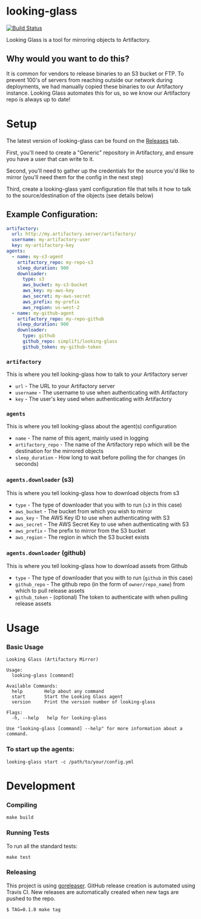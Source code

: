 # looking-glass

[![Build Status](https://travis-ci.com/simplifi/looking-glass.svg?branch=master)](https://travis-ci.com/simplifi/looking-glass)

Looking Glass is a tool for mirroring objects to Artifactory.

## Why would you want to do this?

It is common for vendors to release binaries to an S3 bucket or FTP.  To prevent 100's of servers from reaching outside our network during deployments, we had manually copied these binaries to our Artifactory instance.  Looking Glass automates this for us, so we know our Artifactory repo is always up to date! 


# Setup

The latest version of looking-glass can be found on the [Releases](https://github.com/simplifi/looking-glass/releases) tab.

First, you'll need to create a "Generic" repository in Artifactory, and ensure you have a user that can write to it.

Second, you'll need to gather up the credentials for the source you'd like to mirror (you'll need them for the config in the next step)

Third, create a looking-glass yaml configuration file that tells it how to talk to the source/destination of the objects (see details below)

## Example Configuration:
```yaml
artifactory:
  url: http://my.artifactory.server/artifactory/
  username: my-artifactory-user
  key: my-artifactory-key
agents:
  - name: my-s3-agent
    artifactory_repo: my-repo-s3
    sleep_duration: 900
    downloader:
      type: s3
      aws_bucket: my-s3-bucket
      aws_key: my-aws-key
      aws_secret: my-aws-secret
      aws_prefix: my-prefix
      aws_region: us-west-2
  - name: my-github-agent
    artifactory_repo: my-repo-github
    sleep_duration: 900
    downloader:
      type: github
      github_repo: simplifi/looking-glass
      github_token: my-github-token
```

### `artifactory`
This is where you tell looking-glass how to talk to your Artifactory server
- `url` - The URL to your Artifactory server
- `username` - The username to use when authenticating with Artifactory
- `key` - The user's key used when authenticating with Artifactory

### `agents`
This is where you tell looking-glass about the agent(s) configuration
- `name` - The name of this agent, mainly used in logging
- `artifactory_repo` - The name of the Artifactory repo which will be the destination for the mirrored objects
- `sleep_duration` - How long to wait before polling the for changes (in seconds)

### `agents.downloader` (s3)
This is where you tell looking-glass how to download objects from s3
- `type` -  The type of downloader that you with to run (`s3` in this case)
- `aws_bucket` - The bucket from which you wish to mirror
- `aws_key` - The AWS Key ID to use when authenticating with S3
- `aws_secret` - The AWS Secret Key to use when authenticating with S3
- `aws_prefix` - The prefix to mirror from the S3 bucket
- `aws_region` - The region in which the S3 bucket exists

### `agents.downloader` (github)
This is where you tell looking-glass how to download assets from Github
- `type` -  The type of downloader that you with to run (`github` in this case)
- `github_repo` - The github repo (in the form of `owner/repo_name`) from which to pull release assets 
- `github_token` - (optional) The token to authenticate with when pulling release assets

# Usage

### Basic Usage
```
Looking Glass (Artifactory Mirror)

Usage:
  looking-glass [command]

Available Commands:
  help        Help about any command
  start       Start the Looking Glass agent
  version     Print the version number of looking-glass

Flags:
  -h, --help   help for looking-glass

Use "looking-glass [command] --help" for more information about a command.
```

### To start up the agents:
```shell script
looking-glass start -c /path/to/your/config.yml
```

# Development

### Compiling
```shell script
make build
```

### Running Tests
To run all the standard tests:
```shell script
make test
```

### Releasing
This project is using [goreleaser](https://goreleaser.com). GitHub release creation is automated using Travis CI. New releases are automatically created when new tags are pushed to the repo.
```shell script
$ TAG=0.1.0 make tag
```
